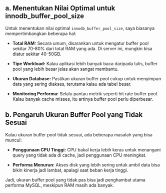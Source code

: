 ## a. Menentukan Nilai Optimal untuk innodb_buffer_pool_size

Untuk menentukan nilai optimal `innodb_buffer_pool_size`, saya biasanya mempertimbangkan beberapa hal:

- **Total RAM:** Secara umum, disarankan untuk mengatur buffer pool sekitar 70-80% dari total RAM yang ada. Di server ini, mungkin bisa diatur sekitar 40-50GB.

- **Tipe Workload:** Kalau aplikasi lebih banyak baca daripada tulis, buffer pool yang lebih besar jelas akan sangat membantu.

- **Ukuran Database:** Pastikan ukuran buffer pool cukup untuk menyimpan data yang sering diakses, terutama kalau ada tabel besar.

- **Monitoring Performa:** Selalu pantau metrik seperti hit rate buffer pool. Kalau banyak cache misses, itu artinya buffer pool perlu diperbesar.

## b. Pengaruh Ukuran Buffer Pool yang Tidak Sesuai

Kalau ukuran buffer pool tidak sesuai, ada beberapa masalah yang bisa muncul:

- **Penggunaan CPU Tinggi:** CPU bakal kerja lebih keras untuk menangani query yang tidak ada di cache, jadi penggunaan CPU meningkat.

- **Performa Menurun:** Akses disk yang lebih sering untuk ambil data bisa bikin kinerja jadi lambat, apalagi saat beban kerja tinggi.

Jadi, ukuran buffer pool yang tidak pas bisa jadi penghambat utama performa MySQL, meskipun RAM masih ada banyak.

